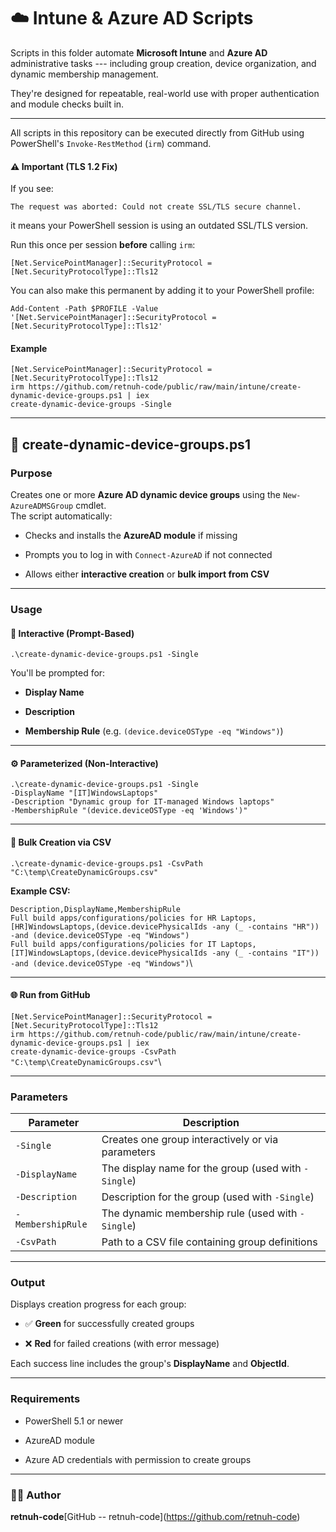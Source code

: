 ☁️ Intune & Azure AD Scripts
============================

Scripts in this folder automate **Microsoft Intune** and **Azure AD** administrative tasks --- including group creation, device organization, and dynamic membership management.

They're designed for repeatable, real-world use with proper authentication and module checks built in.

* * * * *

All scripts in this repository can be executed directly from GitHub using PowerShell's `Invoke-RestMethod` (`irm`) command.

#### ⚠️ Important (TLS 1.2 Fix)

If you see:

`The request was aborted: Could not create SSL/TLS secure channel.`

it means your PowerShell session is using an outdated SSL/TLS version.

Run this once per session **before** calling `irm`:

`[Net.ServicePointManager]::SecurityProtocol = [Net.SecurityProtocolType]::Tls12`

You can also make this permanent by adding it to your PowerShell profile:

`Add-Content -Path $PROFILE -Value '[Net.ServicePointManager]::SecurityProtocol = [Net.SecurityProtocolType]::Tls12'`

#### Example

`[Net.ServicePointManager]::SecurityProtocol = [Net.SecurityProtocolType]::Tls12`\
`irm https://github.com/retnuh-code/public/raw/main/intune/create-dynamic-device-groups.ps1 | iex`\
`create-dynamic-device-groups -Single`

* * * * *

🧩 create-dynamic-device-groups.ps1
-----------------------------------

### Purpose

Creates one or more **Azure AD dynamic device groups** using the `New-AzureADMSGroup` cmdlet.\
The script automatically:

-   Checks and installs the **AzureAD module** if missing

-   Prompts you to log in with `Connect-AzureAD` if not connected

-   Allows either **interactive creation** or **bulk import from CSV**

* * * * *

### Usage

#### 🧠 Interactive (Prompt-Based)

`.\create-dynamic-device-groups.ps1 -Single`

You'll be prompted for:

-   **Display Name**

-   **Description**

-   **Membership Rule** (e.g. `(device.deviceOSType -eq "Windows")`)

* * * * *

#### ⚙️ Parameterized (Non-Interactive)

`.\create-dynamic-device-groups.ps1 -Single `\
    `-DisplayName "[IT]WindowsLaptops" `\
    `-Description "Dynamic group for IT-managed Windows laptops" `\
    `-MembershipRule "(device.deviceOSType -eq 'Windows')"`

* * * * *

#### 📁 Bulk Creation via CSV

`.\create-dynamic-device-groups.ps1 -CsvPath "C:\temp\CreateDynamicGroups.csv"`

**Example CSV:**

`Description,DisplayName,MembershipRule`\
`Full build apps/configurations/policies for HR Laptops,[HR]WindowsLaptops,(device.devicePhysicalIds -any (_ -contains "HR")) -and (device.deviceOSType -eq "Windows")`\
`Full build apps/configurations/policies for IT Laptops,[IT]WindowsLaptops,(device.devicePhysicalIds -any (_ -contains "IT")) -and (device.deviceOSType -eq "Windows")`\

* * * * *

#### 🌐 Run from GitHub

`[Net.ServicePointManager]::SecurityProtocol = [Net.SecurityProtocolType]::Tls12`\
`irm https://github.com/retnuh-code/public/raw/main/intune/create-dynamic-device-groups.ps1 | iex`\
`create-dynamic-device-groups -CsvPath "C:\temp\CreateDynamicGroups.csv"`\

* * * * *

### Parameters

| Parameter | Description |
| --- | --- |
| `-Single` | Creates one group interactively or via parameters |
| `-DisplayName` | The display name for the group (used with `-Single`) |
| `-Description` | Description for the group (used with `-Single`) |
| `-MembershipRule` | The dynamic membership rule (used with `-Single`) |
| `-CsvPath` | Path to a CSV file containing group definitions |

* * * * *

### Output

Displays creation progress for each group:

-   ✅ **Green** for successfully created groups

-   ❌ **Red** for failed creations (with error message)

Each success line includes the group's **DisplayName** and **ObjectId**.

* * * * *

### Requirements

-   PowerShell 5.1 or newer

-   AzureAD module

-   Azure AD credentials with permission to create groups

* * * * *

### 🧑‍💻 Author

**retnuh-code**\[GitHub -- retnuh-code](https://github.com/retnuh-code)
